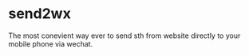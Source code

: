send2wx
=======

The most conevient way ever to send sth from website directly to your mobile phone via wechat.
